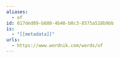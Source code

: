 ```yaml
---
aliases:
  - of
id: 617ded09-b680-4b40-b0c3-8575a518b9bb
is:
  - "[[metadata]]"
urls:
  - https://www.wordnik.com/words/of
---
```


